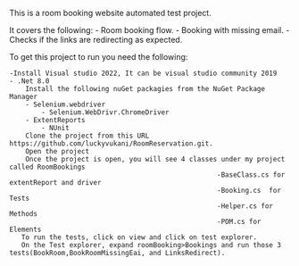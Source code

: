 This is a room booking website automated test project.

It covers the following: 
	- Room booking flow.
	- Booking with missing email.
	- Checks if the links are redirecting as expected.

To get this project to run you need the following:
	
	-Install Visual studio 2022, It can be visual studio community 2019
	- .Net 8.0
        Install the following nuGet packagies from the NuGet Package Manager
	    - Selenium.webdriver
            - Selenium.WebDrivr.ChromeDriver
	    - ExtentReports 
            - NUnit
        Clone the project from this URL https://github.com/luckyvukani/RoomReservation.git.
        Open the project
        Once the project is open, you will see 4 classes under my project called RoomBookings
                                                        -BaseClass.cs for extentReport and driver
                                                        -Booking.cs  for Tests
                                                        -Helper.cs for Methods
                                                        -POM.cs for Elements
       To run the tests, click on view and click on test explorer.
       On the Test explorer, expand roomBooking>Bookings and run those 3 tests(BookRoom,BookRoomMissingEai, and LinksRedirect).
